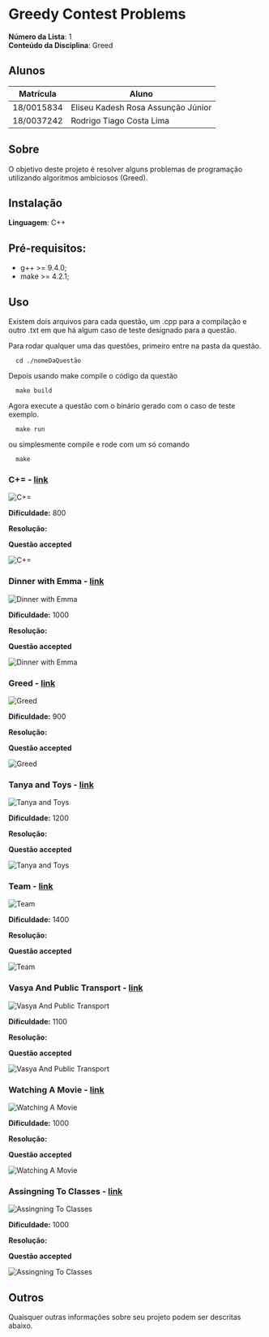 # Greedy Contest Problems

**Número da Lista**: 1<br>
**Conteúdo da Disciplina**: Greed<br>

## Alunos
|Matrícula | Aluno |
| -- | -- |
| 18/0015834  | Eliseu Kadesh Rosa Assunção Júnior  |
| 18/0037242	| Rodrigo Tiago Costa Lima   |

## Sobre 
O objetivo deste projeto é resolver alguns problemas de programação utilizando algoritmos ambiciosos (Greed).

## Instalação 
**Linguagem**: C++<br>

## Pré-requisitos:

- g++ >= 9.4.0;
- make >= 4.2.1;

## Uso 

Existem dois arquivos para cada questão, um .cpp para a compilação e outro .txt em que há algum caso de teste designado para a questão.

Para rodar qualquer uma das questões, primeiro entre na pasta da questão.

```
  cd ./nomeDaQuestão
```

Depois usando make compile o código da questão

```
  make build
```

Agora execute a questão com o binário gerado com o caso de teste exemplo.

```
  make run
```

ou simplesmente compile e rode com um só comando

```
  make
```
### C+= - [link](https://codeforces.com/problemset/problem/1368/A)

![C+=](Screenshots/C+=/questao.png)

**Dificuldade:** 800

**Resolução:**

**Questão accepted**

![C+=](Screenshots/C+=/ac.png)

### Dinner with Emma - [link](https://codeforces.com/problemset/problem/616/B)

![Dinner with Emma](Screenshots/Dinner%20with%20Emma/questao.png)

**Dificuldade:** 1000

**Resolução:**

**Questão accepted**

![Dinner with Emma](Screenshots/Dinner%20with%20Emma/ac.png)

### Greed - [link](https://codeforces.com/problemset/problem/892/A)

![Greed](Screenshots/Greed/questao.png)

**Dificuldade:** 900

**Resolução:**

**Questão accepted**

![Greed](Screenshots/Greed/ac.png)

### Tanya and Toys - [link](https://codeforces.com/problemset/problem/659/C)

![Tanya and Toys](Screenshots/Tanya%20and%20Toys/questao.png)

**Dificuldade:** 1200

**Resolução:**

**Questão accepted**

![Tanya and Toys](Screenshots/Tanya%20and%20Toys/ac.png)

### Team - [link](https://codeforces.com/problemset/problem/401/C)

![Team](Screenshots/Team/questao.png)

**Dificuldade:** 1400

**Resolução:**

**Questão accepted**

![Team](Screenshots/Team/ac.png)

### Vasya And Public Transport - [link](https://codeforces.com/problemset/problem/355/B)

![Vasya And Public Transport](Screenshots/Vasya%20and%20Public%20Transport/questao.png)

**Dificuldade:** 1100

**Resolução:**

**Questão accepted**

![Vasya And Public Transport](Screenshots/Vasya%20and%20Public%20Transport/ac.png)

### Watching A Movie - [link](https://codeforces.com/problemset/problem/499/A)

![Watching A Movie](Screenshots/Watching%20a%20Movie/questao.png)

**Dificuldade:** 1000

**Resolução:** 

**Questão accepted**

![Watching A Movie](Screenshots/Watching%20a%20Movie/ac.png)

### Assingning To Classes - [link](https://codeforces.com/problemset/problem/1300/B)

![Assingning To Classes](Screenshots/AssigningToClasses/questao.png)

**Dificuldade:** 1000

**Resolução:** 

**Questão accepted**

![Assingning To Classes](Screenshots/AssigningToClasses/ac.png)

## Outros 
Quaisquer outras informações sobre seu projeto podem ser descritas abaixo.